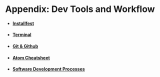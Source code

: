 # Appendix: Dev Tools and Workflow

* #### [Installfest](/installfest.md)
* #### [Terminal](/terminal.md)
* #### [Git & Github](/git-github.md)
* #### [Atom Cheatsheet](/atom.md)
* #### [Software Development Processes](/software-development-process.md)
